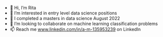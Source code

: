 - 👋 Hi, I’m Rita
- 👀 I’m interested in entry level data science positions
- 🌱 I completed a masters in data science August 2022
- 💞️ I’m looking to collaborate on machine learning classification problems
- 📫 Reach me www.linkedin.com/in/a-m-135953239 on LinkedIn

<!---
keepswimming/keepswimming is a ✨ special ✨ repository because its `README.md` (this file) appears on your GitHub profile.
You can click the Preview link to take a look at your changes.
--->
